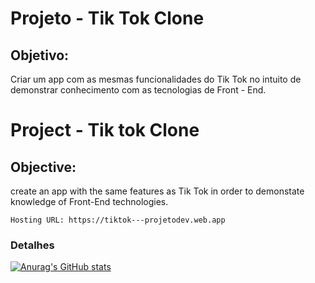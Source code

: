 # Projeto - Tik Tok Clone

## Objetivo:

Criar um app com as mesmas funcionalidades do Tik Tok no intuito de demonstrar conhecimento com as tecnologias de Front - End.



#  Project - Tik tok Clone

## Objective:

create an app with the same features as Tik Tok in order to demonstate knowledge of Front-End technologies.



```
Hosting URL: https://tiktok---projetodev.web.app
```
### Detalhes
[![Anurag's GitHub stats](https://github-readme-stats.vercel.app/api?usernameVictorCallegariv2803&show_icons=true&theme=dark)](https://github.com/anuraghazra/github-readme-stats)

